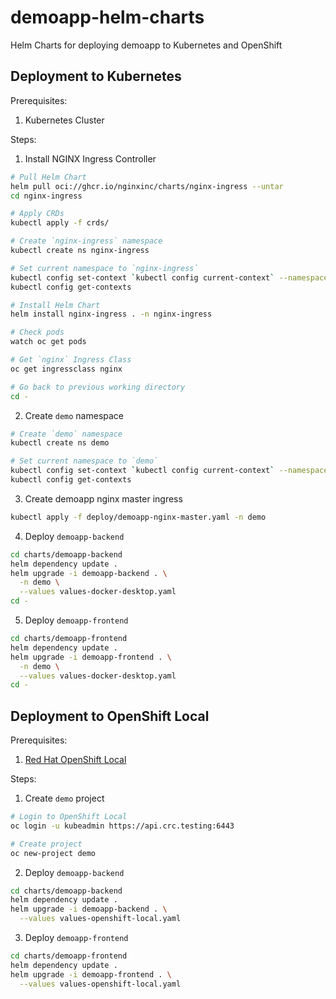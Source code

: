# demoapp-helm-charts
Helm Charts for deploying demoapp to Kubernetes and OpenShift

## Deployment to Kubernetes
Prerequisites:
1. Kubernetes Cluster

Steps:
1. Install NGINX Ingress Controller
```sh
# Pull Helm Chart
helm pull oci://ghcr.io/nginxinc/charts/nginx-ingress --untar
cd nginx-ingress

# Apply CRDs
kubectl apply -f crds/

# Create `nginx-ingress` namespace
kubectl create ns nginx-ingress

# Set current namespace to `nginx-ingress`
kubectl config set-context `kubectl config current-context` --namespace nginx-ingress
kubectl config get-contexts

# Install Helm Chart
helm install nginx-ingress . -n nginx-ingress

# Check pods
watch oc get pods

# Get `nginx` Ingress Class
oc get ingressclass nginx

# Go back to previous working directory
cd -
```
2. Create `demo` namespace
```sh
# Create `demo` namespace
kubectl create ns demo

# Set current namespace to `demo`
kubectl config set-context `kubectl config current-context` --namespace demo
kubectl config get-contexts
```
3. Create demoapp nginx master ingress
```sh
kubectl apply -f deploy/demoapp-nginx-master.yaml -n demo
```
4. Deploy `demoapp-backend`
```sh
cd charts/demoapp-backend
helm dependency update .
helm upgrade -i demoapp-backend . \
  -n demo \
  --values values-docker-desktop.yaml
cd -
```
5. Deploy `demoapp-frontend`
```sh
cd charts/demoapp-frontend
helm dependency update .
helm upgrade -i demoapp-frontend . \
  -n demo \
  --values values-docker-desktop.yaml
cd -
```

## Deployment to OpenShift Local
Prerequisites:
1. [Red Hat OpenShift Local](https://developers.redhat.com/products/openshift-local/overview)

Steps:
1. Create `demo` project
```sh
# Login to OpenShift Local
oc login -u kubeadmin https://api.crc.testing:6443

# Create project
oc new-project demo
```
2. Deploy `demoapp-backend`
```sh
cd charts/demoapp-backend
helm dependency update .
helm upgrade -i demoapp-backend . \
  --values values-openshift-local.yaml
```
3. Deploy `demoapp-frontend`
```sh
cd charts/demoapp-frontend
helm dependency update .
helm upgrade -i demoapp-frontend . \
  --values values-openshift-local.yaml
```
